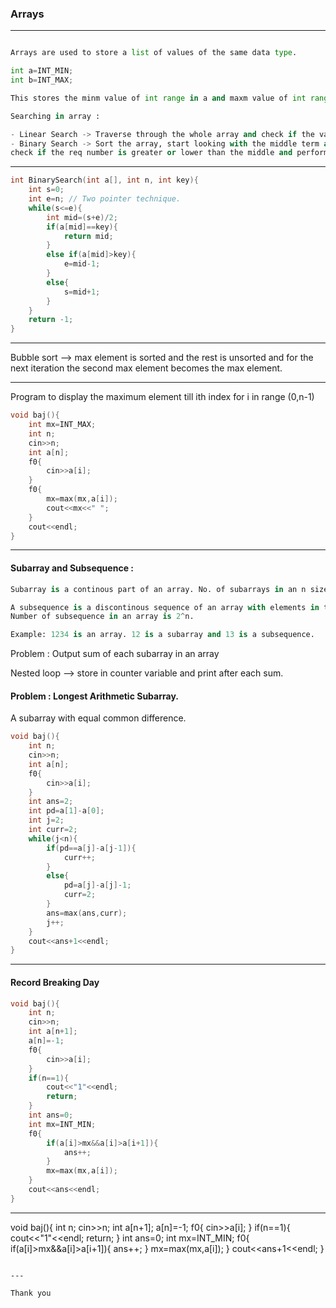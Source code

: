 ### Arrays

---

```py

Arrays are used to store a list of values of the same data type.

int a=INT_MIN;
int b=INT_MAX;

This stores the minm value of int range in a and maxm value of int range in b;

Searching in array : 

- Linear Search -> Traverse through the whole array and check if the value being searched gets a match. O(n)
- Binary Search -> Sort the array, start looking with the middle term and 
check if the req number is greater or lower than the middle and perform binary search again for the remaining part of the array. O(logn)
```

---

```cpp
int BinarySearch(int a[], int n, int key){
    int s=0;
    int e=n; // Two pointer technique.
    while(s<=e){
        int mid=(s+e)/2;
        if(a[mid]==key){
            return mid;
        }
        else if(a[mid]>key){
            e=mid-1;
        }
        else{
            s=mid+1;
        }
    }
    return -1;
}
```

---

Bubble sort --> max element is sorted and the rest is unsorted and for the next iteration the second max element becomes the max element.

---

Program to display the maximum element till ith index for i in range (0,n-1)

```cpp
void baj(){
    int mx=INT_MAX;
    int n;
    cin>>n;
    int a[n];
    f0{
        cin>>a[i];
    }
    f0{
        mx=max(mx,a[i]);
        cout<<mx<<" ";
    }
    cout<<endl;
}
```

---

#### Subarray and Subsequence : 

```py
Subarray is a continous part of an array. No. of subarrays in an n sized array = n*(n+1) / 2

A subsequence is a discontinous sequence of an array with elements in the same order.
Number of subsequence in an array is 2^n.

Example: 1234 is an array. 12 is a subarray and 13 is a subsequence.
```

Problem : Output sum of each subarray in an array

Nested loop --> store in counter variable and print after each sum.

#### Problem : Longest Arithmetic Subarray.

A subarray with equal common difference.

```cpp
void baj(){
    int n;
    cin>>n;
    int a[n];
    f0{
        cin>>a[i];
    }
    int ans=2;
    int pd=a[1]-a[0];
    int j=2;
    int curr=2;
    while(j<n){
        if(pd==a[j]-a[j-1]){
            curr++;
        }
        else{
            pd=a[j]-a[j]-1;
            curr=2;
        }
        ans=max(ans,curr);
        j++;
    }
    cout<<ans+1<<endl;
}
```

---

#### Record Breaking Day

```cpp
void baj(){
    int n;
    cin>>n;
    int a[n+1];
    a[n]=-1;
    f0{
        cin>>a[i];
    }
    if(n==1){
        cout<<"1"<<endl;
        return;
    }
    int ans=0;
    int mx=INT_MIN;
    f0{
        if(a[i]>mx&&a[i]>a[i+1]){
            ans++;
        }
        mx=max(mx,a[i]);
    }
    cout<<ans<<endl;
}
```

---

void baj(){
    int n;
    cin>>n;
    int a[n+1];
    a[n]=-1;
    f0{
        cin>>a[i];
    }
    if(n==1){
        cout<<"1"<<endl;
        return;
    }
    int ans=0;
    int mx=INT_MIN;
    f0{
        if(a[i]>mx&&a[i]>a[i+1]){
            ans++;
        }
        mx=max(mx,a[i]);
    }
    cout<<ans+1<<endl;
}

```

---

Thank you
